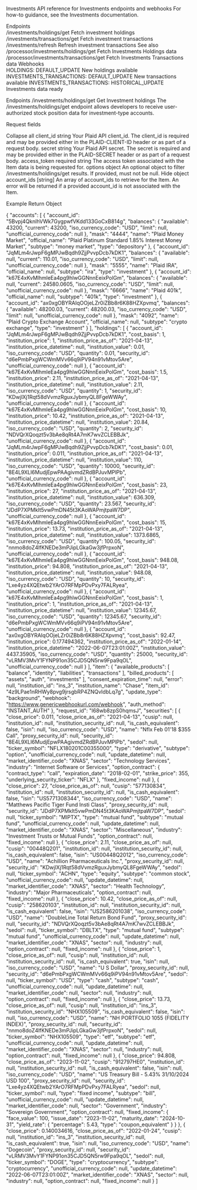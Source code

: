 Investments
API reference for Investments endpoints and webhooks
For how-to guidance, see the Investments documentation.

Endpoints	
/investments/holdings/get	Fetch investment holdings
/investments/transactions/get	Fetch investment transactions
/investments/refresh	Refresh investment transactions
See also	
/processor/investments/holdings/get	Fetch Investments Holdings data
/processor/investments/transactions/get	Fetch Investments Transactions data
Webhooks	
HOLDINGS: DEFAULT_UPDATE	New holdings available
INVESTMENTS_TRANSACTIONS: DEFAULT_UPDATE	New transactions available
INVESTMENTS_TRANSACTIONS: HISTORICAL_UPDATE	Investments data ready

Endpoints
/investments/holdings/get
Get Investment holdings
The /investments/holdings/get endpoint allows developers to receive user-authorized stock position data for investment-type accounts.

Request fields

Collapse all
client_id
string
Your Plaid API client_id. The client_id is required and may be provided either in the PLAID-CLIENT-ID header or as part of a request body.
secret
string
Your Plaid API secret. The secret is required and may be provided either in the PLAID-SECRET header or as part of a request body.
access_token
required
string
The access token associated with the Item data is being requested for.
options
object
An optional object to filter /investments/holdings/get results. If provided, must not be null.
Hide object
account_ids
[string]
An array of account_ids to retrieve for the Item. An error will be returned if a provided account_id is not associated with the Item.

Example Return Object

{
  "accounts": [
    {
      "account_id": "5Bvpj4QknlhVWk7GygpwfVKdd133GoCxB814g",
      "balances": {
        "available": 43200,
        "current": 43200,
        "iso_currency_code": "USD",
        "limit": null,
        "unofficial_currency_code": null
      },
      "mask": "4444",
      "name": "Plaid Money Market",
      "official_name": "Plaid Platinum Standard 1.85% Interest Money Market",
      "subtype": "money market",
      "type": "depository"
    },
    {
      "account_id": "JqMLm4rJwpF6gMPJwBqdh9ZjjPvvpDcb7kDK1",
      "balances": {
        "available": null,
        "current": 110.01,
        "iso_currency_code": "USD",
        "limit": null,
        "unofficial_currency_code": null
      },
      "mask": "5555",
      "name": "Plaid IRA",
      "official_name": null,
      "subtype": "ira",
      "type": "investment"
    },
    {
      "account_id": "k67E4xKvMlhmleEa4pg9hlwGGNnnEeixPolGm",
      "balances": {
        "available": null,
        "current": 24580.0605,
        "iso_currency_code": "USD",
        "limit": null,
        "unofficial_currency_code": null
      },
      "mask": "6666",
      "name": "Plaid 401k",
      "official_name": null,
      "subtype": "401k",
      "type": "investment"
    },
    {
      "account_id": "ax0xgOBYRAIqOOjeLZr0iZBb8r6K88HZXpvmq",
      "balances": {
        "available": 48200.03,
        "current": 48200.03,
        "iso_currency_code": "USD",
        "limit": null,
        "unofficial_currency_code": null
      },
      "mask": "4092",
      "name": "Plaid Crypto Exchange Account",
      "official_name": null,
      "subtype": "crypto exchange",
      "type": "investment"
    }
  ],
  "holdings": [
    {
      "account_id": "JqMLm4rJwpF6gMPJwBqdh9ZjjPvvpDcb7kDK1",
      "cost_basis": 1,
      "institution_price": 1,
      "institution_price_as_of": "2021-04-13",
      "institution_price_datetime": null,
      "institution_value": 0.01,
      "iso_currency_code": "USD",
      "quantity": 0.01,
      "security_id": "d6ePmbPxgWCWmMVv66q9iPV94n91vMtov5Are",
      "unofficial_currency_code": null
    },
    {
      "account_id": "k67E4xKvMlhmleEa4pg9hlwGGNnnEeixPolGm",
      "cost_basis": 1.5,
      "institution_price": 2.11,
      "institution_price_as_of": "2021-04-13",
      "institution_price_datetime": null,
      "institution_value": 2.11,
      "iso_currency_code": "USD",
      "quantity": 1,
      "security_id": "KDwjlXj1Rqt58dVvmzRguxJybmyQL8FgeWWAy",
      "unofficial_currency_code": null
    },
    {
      "account_id": "k67E4xKvMlhmleEa4pg9hlwGGNnnEeixPolGm",
      "cost_basis": 10,
      "institution_price": 10.42,
      "institution_price_as_of": "2021-04-13",
      "institution_price_datetime": null,
      "institution_value": 20.84,
      "iso_currency_code": "USD",
      "quantity": 2,
      "security_id": "NDVQrXQoqzt5v3bAe8qRt4A7mK7wvZCLEBBJk",
      "unofficial_currency_code": null
    },
    {
      "account_id": "JqMLm4rJwpF6gMPJwBqdh9ZjjPvvpDcb7kDK1",
      "cost_basis": 0.01,
      "institution_price": 0.011,
      "institution_price_as_of": "2021-04-13",
      "institution_price_datetime": null,
      "institution_value": 110,
      "iso_currency_code": "USD",
      "quantity": 10000,
      "security_id": "8E4L9XLl6MudjEpwPAAgivmdZRdBPJuvMPlPb",
      "unofficial_currency_code": null
    },
    {
      "account_id": "k67E4xKvMlhmleEa4pg9hlwGGNnnEeixPolGm",
      "cost_basis": 23,
      "institution_price": 27,
      "institution_price_as_of": "2021-04-13",
      "institution_price_datetime": null,
      "institution_value": 636.309,
      "iso_currency_code": "USD",
      "quantity": 23.567,
      "security_id": "JDdP7XPMklt5vwPmDN45t3KAoWAPmjtpaW7DP",
      "unofficial_currency_code": null
    },
    {
      "account_id": "k67E4xKvMlhmleEa4pg9hlwGGNnnEeixPolGm",
      "cost_basis": 15,
      "institution_price": 13.73,
      "institution_price_as_of": "2021-04-13",
      "institution_price_datetime": null,
      "institution_value": 1373.6865,
      "iso_currency_code": "USD",
      "quantity": 100.05,
      "security_id": "nnmo8doZ4lfKNEDe3mPJipLGkaGw3jfPrpxoN",
      "unofficial_currency_code": null
    },
    {
      "account_id": "k67E4xKvMlhmleEa4pg9hlwGGNnnEeixPolGm",
      "cost_basis": 948.08,
      "institution_price": 94.808,
      "institution_price_as_of": "2021-04-13",
      "institution_price_datetime": null,
      "institution_value": 948.08,
      "iso_currency_code": "USD",
      "quantity": 10,
      "security_id": "Lxe4yz4XQEtwb2YArO7RFMpPDvPxy7FALRyea",
      "unofficial_currency_code": null
    },
    {
      "account_id": "k67E4xKvMlhmleEa4pg9hlwGGNnnEeixPolGm",
      "cost_basis": 1,
      "institution_price": 1,
      "institution_price_as_of": "2021-04-13",
      "institution_price_datetime": null,
      "institution_value": 12345.67,
      "iso_currency_code": "USD",
      "quantity": 12345.67,
      "security_id": "d6ePmbPxgWCWmMVv66q9iPV94n91vMtov5Are",
      "unofficial_currency_code": null
    },
    {
      "account_id": "ax0xgOBYRAIqOOjeLZr0iZBb8r6K88HZXpvmq",
      "cost_basis": 92.47,
      "institution_price": 0.177494362,
      "institution_price_as_of": "2022-01-14",
      "institution_price_datetime": "2022-06-07T23:01:00Z",
      "institution_value": 4437.35905,
      "iso_currency_code": "USD",
      "quantity": 25000,
      "security_id": "vLRMV3MvY1FYNP91on35CJD5QN5rw9Fpa9qOL",
      "unofficial_currency_code": null
    }
  ],
  "item": {
    "available_products": [
      "balance",
      "identity",
      "liabilities",
      "transactions"
    ],
    "billed_products": [
      "assets",
      "auth",
      "investments"
    ],
    "consent_expiration_time": null,
    "error": null,
    "institution_id": "ins_3",
    "institution_name": "Chase",
    "item_id": "4z9LPae1nRHWy8pvg9jrsgbRP4ZNQvIdbLq7g",
    "update_type": "background",
    "webhook": "https://www.genericwebhookurl.com/webhook",
    "auth_method": "INSTANT_AUTH"
  },
  "request_id": "l68wb8zpS0hqmsJ",
  "securities": [
    {
      "close_price": 0.011,
      "close_price_as_of": "2021-04-13",
      "cusip": null,
      "institution_id": null,
      "institution_security_id": null,
      "is_cash_equivalent": false,
      "isin": null,
      "iso_currency_code": "USD",
      "name": "Nflx Feb 01'18 $355 Call",
      "proxy_security_id": null,
      "security_id": "8E4L9XLl6MudjEpwPAAgivmdZRdBPJuvMPlPb",
      "sedol": null,
      "ticker_symbol": "NFLX180201C00355000",
      "type": "derivative",
      "subtype": "option",
      "unofficial_currency_code": null,
      "update_datetime": null,
      "market_identifier_code": "XNAS",
      "sector": "Technology Services",
      "industry": "Internet Software or Services",
      "option_contract": {
        "contract_type": "call",
        "expiration_date": "2018-02-01",
        "strike_price": 355,
        "underlying_security_ticker": "NFLX"
      },
      "fixed_income": null
    },
    {
      "close_price": 27,
      "close_price_as_of": null,
      "cusip": "577130834",
      "institution_id": null,
      "institution_security_id": null,
      "is_cash_equivalent": false,
      "isin": "US5771308344",
      "iso_currency_code": "USD",
      "name": "Matthews Pacific Tiger Fund Insti Class",
      "proxy_security_id": null,
      "security_id": "JDdP7XPMklt5vwPmDN45t3KAoWAPmjtpaW7DP",
      "sedol": null,
      "ticker_symbol": "MIPTX",
      "type": "mutual fund",
      "subtype": "mutual fund",
      "unofficial_currency_code": null,
      "update_datetime": null,
      "market_identifier_code": "XNAS",
      "sector": "Miscellaneous",
      "industry": "Investment Trusts or Mutual Funds",
      "option_contract": null,
      "fixed_income": null
    },
    {
      "close_price": 2.11,
      "close_price_as_of": null,
      "cusip": "00448Q201",
      "institution_id": null,
      "institution_security_id": null,
      "is_cash_equivalent": false,
      "isin": "US00448Q2012",
      "iso_currency_code": "USD",
      "name": "Achillion Pharmaceuticals Inc.",
      "proxy_security_id": null,
      "security_id": "KDwjlXj1Rqt58dVvmzRguxJybmyQL8FgeWWAy",
      "sedol": null,
      "ticker_symbol": "ACHN",
      "type": "equity",
      "subtype": "common stock",
      "unofficial_currency_code": null,
      "update_datetime": null,
      "market_identifier_code": "XNAS",
      "sector": "Health Technology",
      "industry": "Major Pharmaceuticals",
      "option_contract": null,
      "fixed_income": null
    },
    {
      "close_price": 10.42,
      "close_price_as_of": null,
      "cusip": "258620103",
      "institution_id": null,
      "institution_security_id": null,
      "is_cash_equivalent": false,
      "isin": "US2586201038",
      "iso_currency_code": "USD",
      "name": "DoubleLine Total Return Bond Fund",
      "proxy_security_id": null,
      "security_id": "NDVQrXQoqzt5v3bAe8qRt4A7mK7wvZCLEBBJk",
      "sedol": null,
      "ticker_symbol": "DBLTX",
      "type": "mutual fund",
      "subtype": "mutual fund",
      "unofficial_currency_code": null,
      "update_datetime": null,
      "market_identifier_code": "XNAS",
      "sector": null,
      "industry": null,
      "option_contract": null,
      "fixed_income": null
    },
    {
      "close_price": 1,
      "close_price_as_of": null,
      "cusip": null,
      "institution_id": null,
      "institution_security_id": null,
      "is_cash_equivalent": true,
      "isin": null,
      "iso_currency_code": "USD",
      "name": "U S Dollar",
      "proxy_security_id": null,
      "security_id": "d6ePmbPxgWCWmMVv66q9iPV94n91vMtov5Are",
      "sedol": null,
      "ticker_symbol": "USD",
      "type": "cash",
      "subtype": "cash",
      "unofficial_currency_code": null,
      "update_datetime": null,
      "market_identifier_code": null,
      "sector": null,
      "industry": null,
      "option_contract": null,
      "fixed_income": null
    },
    {
      "close_price": 13.73,
      "close_price_as_of": null,
      "cusip": null,
      "institution_id": "ins_3",
      "institution_security_id": "NHX105509",
      "is_cash_equivalent": false,
      "isin": null,
      "iso_currency_code": "USD",
      "name": "NH PORTFOLIO 1055 (FIDELITY INDEX)",
      "proxy_security_id": null,
      "security_id": "nnmo8doZ4lfKNEDe3mPJipLGkaGw3jfPrpxoN",
      "sedol": null,
      "ticker_symbol": "NHX105509",
      "type": "etf",
      "subtype": "etf",
      "unofficial_currency_code": null,
      "update_datetime": null,
      "market_identifier_code": "XNAS",
      "sector": null,
      "industry": null,
      "option_contract": null,
      "fixed_income": null
    },
    {
      "close_price": 94.808,
      "close_price_as_of": "2023-11-02",
      "cusip": "912797HE0",
      "institution_id": null,
      "institution_security_id": null,
      "is_cash_equivalent": false,
      "isin": null,
      "iso_currency_code": "USD",
      "name": "US Treasury Bill - 5.43% 31/10/2024 USD 100",
      "proxy_security_id": null,
      "security_id": "Lxe4yz4XQEtwb2YArO7RFMpPDvPxy7FALRyea",
      "sedol": null,
      "ticker_symbol": null,
      "type": "fixed income",
      "subtype": "bill",
      "unofficial_currency_code": null,
      "update_datetime": null,
      "market_identifier_code": null,
      "sector": "Government",
      "industry": "Sovereign Government",
      "option_contract": null,
      "fixed_income": {
        "face_value": 100,
        "issue_date": "2023-11-02",
        "maturity_date": "2024-10-31",
        "yield_rate": {
          "percentage": 5.43,
          "type": "coupon_equivalent"
        }
      }
    },
    {
      "close_price": 0.140034616,
      "close_price_as_of": "2022-01-24",
      "cusip": null,
      "institution_id": "ins_3",
      "institution_security_id": null,
      "is_cash_equivalent": true,
      "isin": null,
      "iso_currency_code": "USD",
      "name": "Dogecoin",
      "proxy_security_id": null,
      "security_id": "vLRMV3MvY1FYNP91on35CJD5QN5rw9Fpa9qOL",
      "sedol": null,
      "ticker_symbol": "DOGE",
      "type": "cryptocurrency",
      "subtype": "cryptocurrency",
      "unofficial_currency_code": null,
      "update_datetime": "2022-06-07T23:01:00Z",
      "market_identifier_code": "XNAS",
      "sector": null,
      "industry": null,
      "option_contract": null,
      "fixed_income": null
    }
  ]